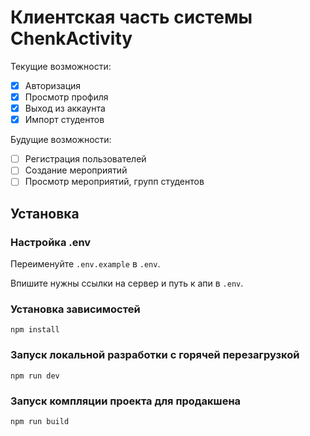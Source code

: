 # Клиентская часть системы ChenkActivity
Текущие возможности:
- [x] Авторизация
- [x] Просмотр профиля
- [x] Выход из аккаунта
- [x] Импорт студентов

Будущие возможности:
- [ ] Регистрация пользователей
- [ ] Создание мероприятий
- [ ] Просмотр мероприятий, групп студентов

## Установка
### Настройка .env
Переименуйте `.env.example` в `.env`.

Впишите нужны ссылки на сервер и путь к апи в `.env`.

### Установка зависимостей
```shell
npm install
```

### Запуск локальной разработки с горячей перезагрузкой
```shell
npm run dev
```

### Запуск компляции проекта для продакшена
```shell
npm run build
```